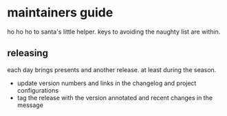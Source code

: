 # maintainers guide

ho ho ho to santa's little helper. keys to avoiding the naughty list are within.

## releasing

each day brings presents and another release. at least during the season.

- update version numbers and links in the changelog and project configurations
- tag the release with the version annotated and recent changes in the message
